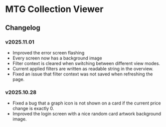 # MTG Collection Viewer
## Changelog

### v2025.11.01
+ Improved the error screen flashing
+ Every screen now has a background image
+ Filter context is cleared when switching between different view modes.
+ Current applied filters are written as readable string in the overview.
+ Fixed an issue that filter context was not saved when refreshing the page.

### v2025.10.28
+ Fixed a bug that a graph icon is not shown on a card if the current price change is exactly 0.
+ Improved the login screen with a nice random card artwork background image.